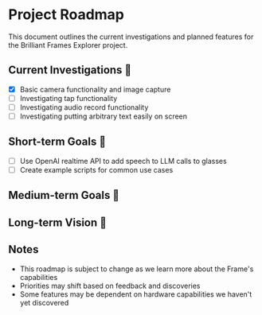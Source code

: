# Project Roadmap

This document outlines the current investigations and planned features for the Brilliant Frames Explorer project.

## Current Investigations 🧪

- [x] Basic camera functionality and image capture
- [ ] Investigating tap functionality
- [ ] Investigating audio record functionality
- [ ] Investigating putting arbitrary text easily on screen

## Short-term Goals 🎯

- [ ] Use OpenAI realtime API to add speech to LLM calls to glasses
- [ ] Create example scripts for common use cases

## Medium-term Goals 🚀

## Long-term Vision 🌟


## Notes

- This roadmap is subject to change as we learn more about the Frame's capabilities
- Priorities may shift based on feedback and discoveries
- Some features may be dependent on hardware capabilities we haven't yet discovered 